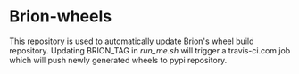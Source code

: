 # Brion-wheels

This repository is used to automatically update Brion's wheel build repository.
Updating BRION_TAG in *run_me.sh* will trigger a travis-ci.com job which will push newly generated wheels to pypi repository.
